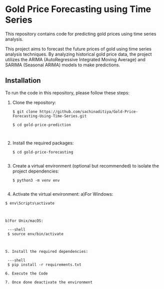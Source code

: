 # Gold Price Forecasting using Time Series

This repository contains code for predicting gold prices using time series analysis.

This project aims to forecast the future prices of gold using time series analysis techniques. By analyzing historical gold price data, the project utilizes the ARIMA (AutoRegressive Integrated Moving Average) and SARIMA (Seasonal ARIMA) models to make predictions.

## Installation

To run the code in this repository, please follow these steps:

1. Clone the repository:

   ```shell
   $ git clone https://github.com/sachinaditiya/Gold-Price-Forecasting-Using-Time-Series.git

   $ cd gold-price-prediction



2. Install the required packages:

   ```shell
   $ cd gold-price-forecasting


3. Create a virtual environment (optional but recommended) to isolate the project dependencies:

   ```shell
   $ python3 -m venv env


4. Activate the virtual environment:
a)For Windows:
 
 ```shell
 $ env\Scripts\activate
  
  
  
b)For Unix/macOS:
  
  ---shell
  $ source env/bin/activate



5. Install the required dependencies:

  ---shell
  $ pip install -r requirements.txt

6. Execute the Code 

7. Once done deactivate the environment






